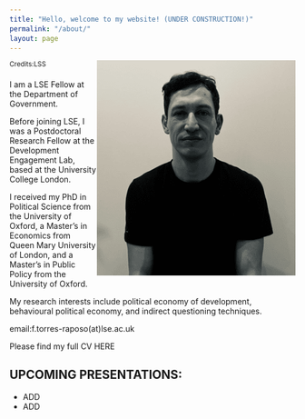 ```yaml
---
title: "Hello, welcome to my website! (UNDER CONSTRUCTION!)"
permalink: "/about/"
layout: page
---
```

<img style="float: right;" src="Louisa.png">
<sup>Credits:LSS</sup>

I am a LSE Fellow at the Department of Government.

Before joining LSE, I was a Postdoctoral Research Fellow at the Development Engagement Lab, based at the University College London.

I received my PhD in Political Science from the University of Oxford, a Master’s in Economics from Queen Mary University of London, and a Master’s in Public Policy from the University of Oxford.

My research interests include political economy of development, behavioural political economy, and indirect questioning techniques.

email:f.torres-raposo(at)lse.ac.uk

Please find my full CV HERE

## UPCOMING PRESENTATIONS: 

- ADD
- ADD

